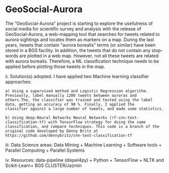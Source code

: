 # GeoSocial-Aurora


The “GeoSocial-Aurora” project is starting to explore the usefulness of social media for scientific survey and analysis with the release of GeoSocial-Aurora, a web-mapping tool that searches for tweets related to aurora sightings and locates them as markers on a map. During the last years, tweets that contain “aurora borealis” terms (or similar) have been stored in a BGS facility.  In addition, the tweets that do not contain any stop-words are plotted in a web map. However, not all these tweets are related with aurora borealis.  Therefore, a ML classification technique needs to be applied before plotting those tweets in the map. 

ii. Solution(s) adopted.  I have applied two  Machine learning classifier approaches:

	a) Using a supervised method and Logistic Regression algorithm. Previously, label manually 1200 tweets between auroras and 	others.The, the classifier was trained and tested using the label data, getting an accuracy of 90 %. Finally, I applied the 		classifier against a large number of tweets, and made some statistics. 
	
	b) Using deep-Neural Networks Neural Networks (rf-cnn-text-classification-tf) with TensorFlow strategy for doing the same classification, and compare techniques. This code is a branch of the original code developed by Denny Britz at https://github.com/dennybritz/cnn-text-classification-tf

iii. Data Science areas:  Data Mining + Machine Learning + Software tools + Parallel Computing + Parallel Systems

iv. Resources:  data-pipeline (dispel4py) + Python + TensorFlow + NLTK and Scikit-Learn+ BGS CLUSTER/Jazmin

